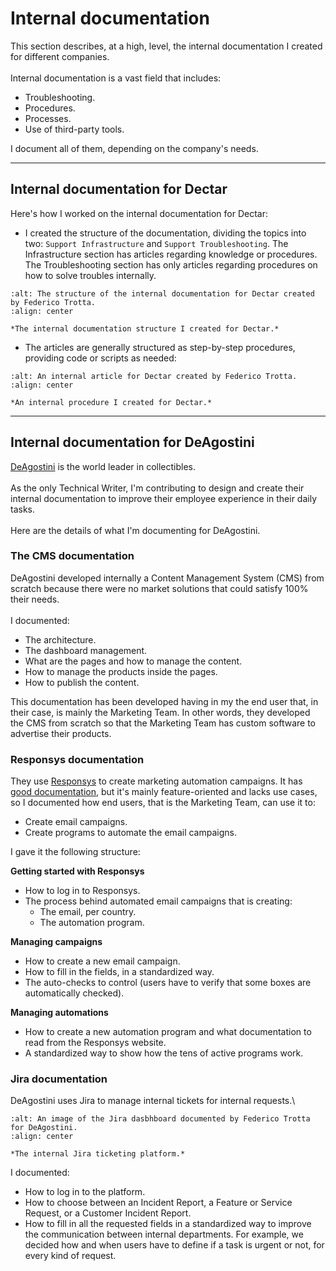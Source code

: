 # Internal documentation
This section describes, at a high, level, the internal documentation I created for different companies.\
\
Internal documentation is a vast field that includes:
- Troubleshooting.
- Procedures.
- Processes.
- Use of third-party tools.

I document all of them, depending on the company's needs.

***

## Internal documentation for Dectar
Here's how I worked on the internal documentation for Dectar:
- I created the structure of the documentation, dividing the topics into two: `Support Infrastructure` and `Support Troubleshooting`. The Infrastructure section has articles regarding knowledge or procedures. The Troubleshooting section has only articles regarding procedures on how to solve troubles internally.

```{figure} images/internal/4securitas_structure.png
:alt: The structure of the internal documentation for Dectar created by Federico Trotta.
:align: center

*The internal documentation structure I created for Dectar.*
```

- The articles are generally structured as step-by-step procedures, providing code or scripts as needed:

```{figure} images/internal/4securitas_article.png
:alt: An internal article for Dectar created by Federico Trotta.
:align: center

*An internal procedure I created for Dectar.*
```

***

## Internal documentation for DeAgostini
[DeAgostini](https://www.deagostini.com/) is the world leader in collectibles.\
\
As the only Technical Writer, I'm contributing to design and create their internal documentation to improve their employee experience in their daily tasks.\
\
Here are the details of what I'm documenting for DeAgostini.

### The CMS documentation
DeAgostini developed internally a Content Management System (CMS) from scratch because there were no market solutions that could satisfy 100% their needs.\
\
I documented:
- The architecture.
- The dashboard management.
- What are the pages and how to manage the content.
- How to manage the products inside the pages.
- How to publish the content.

This documentation has been developed having in my the end user that, in their case, is mainly the Marketing Team. In other words, they developed the CMS from scratch so that the Marketing Team has custom software to advertise their products.

### Responsys documentation
They use [Responsys](https://www.oracle.com/it/cx/marketing/campaign-management/) to create marketing automation campaigns. It has [good documentation](https://docs.oracle.com/en/cloud/saas/marketing/responsys-user/Help/get_started.htm), but it's mainly feature-oriented and lacks use cases, so I documented how end users, that is the Marketing Team, can use it to:
- Create email campaigns.
- Create programs to automate the email campaigns.

I gave it the following structure:

**Getting started with Responsys**
- How to log in to Responsys.
- The process behind automated  email campaigns that is creating:
    - The email, per country.
    - The automation program.

**Managing campaigns**
- How to create a new email campaign.
- How to fill in the fields, in a standardized way.
- The auto-checks to control (users have to verify that some boxes are automatically checked).

**Managing automations**
- How to create a new automation program and what documentation to read from the Responsys website.
- A standardized way to show how the tens of active programs work.

### Jira documentation
DeAgostini uses Jira to manage internal tickets for internal requests.\

```{figure} images/internal/deagostini_jira.png
:alt: An image of the Jira dasbhboard documented by Federico Trotta for DeAgostini.
:align: center

*The internal Jira ticketing platform.*
```

I documented:
- How to log in to the platform.
- How to choose between an Incident Report, a Feature or Service Request, or a Customer Incident Report.
- How to fill in all the requested fields in a standardized way to improve the communication between internal departments. For example, we decided how and when users have to define if a task is urgent or not, for every kind of request.